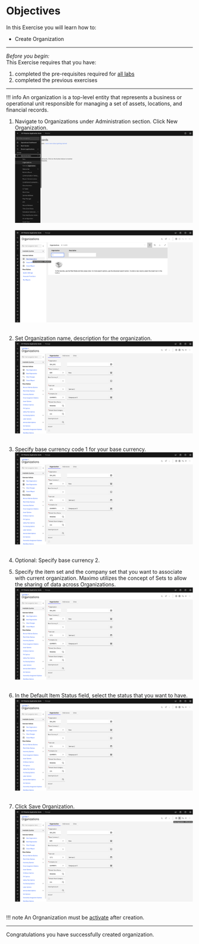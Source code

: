 # Objectives
In this Exercise you will learn how to:

* Create Organization

---
*Before you begin:*  
This Exercise requires that you have:

1. completed the pre-requisites required for [all labs](prereqs.md)
2. completed the previous exercises

---

!!! info
    An organization is a top-level entity that represents a business or operational unit responsible for managing a set of assets, locations, and financial records.

1. Navigate to Organizations under Administration section. Click New Organization.
![Naviagate organization](img/org_images/1_org.png)&nbsp;&nbsp;
![New organization](img/org_images/2_org.png)&nbsp;&nbsp;

2. Set Organization name, description for the organization.
![organization details](img/org_images/3_org.png)&nbsp;&nbsp;

3. Specify base currency code 1 for your base currency.
![organization details](img/org_images/3_org.png)&nbsp;&nbsp;

4. Optional: Specify base currency 2.

5. Specify the item set and the company set that you want to associate with current organization. Maximo utilizes the concept of Sets to allow the sharing of data across Organizations.
![organization details](img/org_images/3_org.png)&nbsp;&nbsp;

6. In the Default Item Status field, select the status that you want to have.
![organization details](img/org_images/3_org.png)&nbsp;&nbsp;

7. Click Save Organization.
![Save organization](img/org_images/4_org.png)&nbsp;&nbsp;

!!! note
    An Orgnanization must be [activate](../activate_organization) after creation.

---

Congratulations you have successfully created organization.</br>